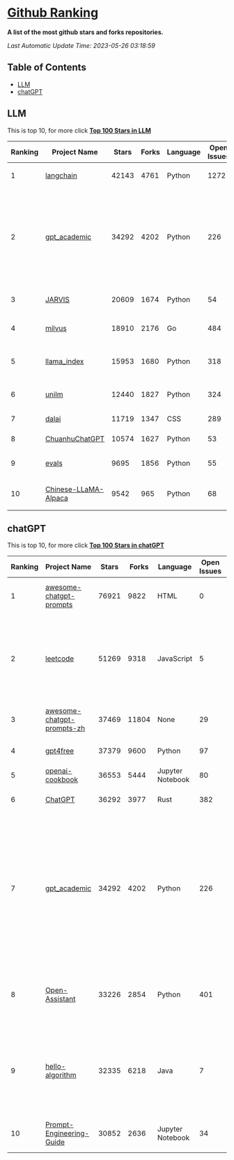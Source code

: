 [Github Ranking](./README.md)
==========

**A list of the most github stars and forks repositories.**

*Last Automatic Update Time: 2023-05-26 03:18:59*

## Table of Contents
 * [LLM](#LLM)
 * [chatGPT](#chatGPT)

## LLM

This is top 10, for more click **[Top 100 Stars in LLM](Top100/LLM.md)**

| Ranking | Project Name | Stars | Forks | Language | Open Issues | Description | Last Commit |
| ------- | ------------ | ----- | ----- | -------- | ----------- | ----------- | ----------- |
| 1 | [langchain](https://github.com/hwchase17/langchain) | 42143 | 4761 | Python | 1272 | ⚡ Building applications with LLMs through composability ⚡ | 2023-05-26T02:30:52Z |
| 2 | [gpt_academic](https://github.com/binary-husky/gpt_academic) | 34292 | 4202 | Python | 226 | 为ChatGPT/GLM提供图形交互界面，特别优化论文阅读润色体验，模块化设计支持自定义快捷按钮&函数插件，支持代码块表格显示，Tex公式双显示，支持Python和C++等项目剖析&自译解功能，PDF/LaTex论文翻译&总结功能，支持并行问询多种LLM模型，支持清华chatglm等本地模型。兼容复旦MOSS, llama, rwkv, 盘古, newbing, claude等 | 2023-05-25T15:48:32Z |
| 3 | [JARVIS](https://github.com/microsoft/JARVIS) | 20609 | 1674 | Python | 54 | JARVIS, a system to connect LLMs with ML community. Paper: https://arxiv.org/pdf/2303.17580.pdf | 2023-05-15T15:19:28Z |
| 4 | [milvus](https://github.com/milvus-io/milvus) | 18910 | 2176 | Go | 484 | A cloud-native vector database, storage for next generation AI applications | 2023-05-26T03:08:56Z |
| 5 | [llama_index](https://github.com/jerryjliu/llama_index) | 15953 | 1680 | Python | 318 | LlamaIndex (GPT Index) is a project that provides a central interface to connect your LLM's with external data. | 2023-05-26T02:03:04Z |
| 6 | [unilm](https://github.com/microsoft/unilm) | 12440 | 1827 | Python | 324 | Large-scale Self-supervised Pre-training Across Tasks, Languages, and Modalities | 2023-05-19T13:07:07Z |
| 7 | [dalai](https://github.com/cocktailpeanut/dalai) | 11719 | 1347 | CSS | 289 | The simplest way to run LLaMA on your local machine | 2023-05-21T06:39:45Z |
| 8 | [ChuanhuChatGPT](https://github.com/GaiZhenbiao/ChuanhuChatGPT) | 10574 | 1627 | Python | 53 | GUI for ChatGPT API and many LLMs | 2023-05-26T03:00:11Z |
| 9 | [evals](https://github.com/openai/evals) | 9695 | 1856 | Python | 55 | Evals is a framework for evaluating LLMs and LLM systems, and an open-source registry of benchmarks. | 2023-05-26T03:17:09Z |
| 10 | [Chinese-LLaMA-Alpaca](https://github.com/ymcui/Chinese-LLaMA-Alpaca) | 9542 | 965 | Python | 68 | 中文LLaMA&Alpaca大语言模型+本地CPU/GPU部署 (Chinese LLaMA & Alpaca LLMs) | 2023-05-26T02:54:37Z |


## chatGPT

This is top 10, for more click **[Top 100 Stars in chatGPT](Top100/chatGPT.md)**

| Ranking | Project Name | Stars | Forks | Language | Open Issues | Description | Last Commit |
| ------- | ------------ | ----- | ----- | -------- | ----------- | ----------- | ----------- |
| 1 | [awesome-chatgpt-prompts](https://github.com/f/awesome-chatgpt-prompts) | 76921 | 9822 | HTML | 0 | This repo includes ChatGPT prompt curation to use ChatGPT better. | 2023-05-25T18:49:57Z |
| 2 | [leetcode](https://github.com/azl397985856/leetcode) | 51269 | 9318 | JavaScript | 5 | 推荐免费ChatGPT网站：www.lintcode.com/chat-gpt?utm_source=tf-github-lucifer  LeetCode Solutions: A Record of My Problem Solving Journey.( leetcode题解，记录自己的leetcode解题之路。) | 2023-05-18T01:56:20Z |
| 3 | [awesome-chatgpt-prompts-zh](https://github.com/PlexPt/awesome-chatgpt-prompts-zh) | 37469 | 11804 | None | 29 | ChatGPT 中文调教指南。各种场景使用指南。学习怎么让它听你的话。 | 2023-05-20T13:32:03Z |
| 4 | [gpt4free](https://github.com/xtekky/gpt4free) | 37379 | 9600 | Python | 97 | decentralising the Ai Industry, just some language model api's... | 2023-05-25T21:25:15Z |
| 5 | [openai-cookbook](https://github.com/openai/openai-cookbook) | 36553 | 5444 | Jupyter Notebook | 80 | Examples and guides for using the OpenAI API | 2023-05-25T22:14:19Z |
| 6 | [ChatGPT](https://github.com/lencx/ChatGPT) | 36292 | 3977 | Rust | 382 | 🔮 ChatGPT Desktop Application (Mac, Windows and Linux) | 2023-05-25T15:24:54Z |
| 7 | [gpt_academic](https://github.com/binary-husky/gpt_academic) | 34292 | 4202 | Python | 226 | 为ChatGPT/GLM提供图形交互界面，特别优化论文阅读润色体验，模块化设计支持自定义快捷按钮&函数插件，支持代码块表格显示，Tex公式双显示，支持Python和C++等项目剖析&自译解功能，PDF/LaTex论文翻译&总结功能，支持并行问询多种LLM模型，支持清华chatglm等本地模型。兼容复旦MOSS, llama, rwkv, 盘古, newbing, claude等 | 2023-05-25T15:48:32Z |
| 8 | [Open-Assistant](https://github.com/LAION-AI/Open-Assistant) | 33226 | 2854 | Python | 401 | OpenAssistant is a chat-based assistant that understands tasks, can interact with third-party systems, and retrieve information dynamically to do so. | 2023-05-26T03:07:09Z |
| 9 | [hello-algorithm](https://github.com/geekxh/hello-algorithm) | 32335 | 6218 | Java | 7 | 🌍 针对小白的算法训练 \| 包括四部分：①.大厂面经 ②.力扣图解  ③.千本开源电子书 ④.百张技术思维导图（项目花了上百小时，希望可以点 star 支持，🌹感谢~）推荐免费ChatGPT使用网站 | 2023-05-19T06:12:40Z |
| 10 | [Prompt-Engineering-Guide](https://github.com/dair-ai/Prompt-Engineering-Guide) | 30852 | 2636 | Jupyter Notebook | 34 | 🐙 Guides, papers, lecture, notebooks and resources for prompt engineering | 2023-05-25T22:21:43Z |

